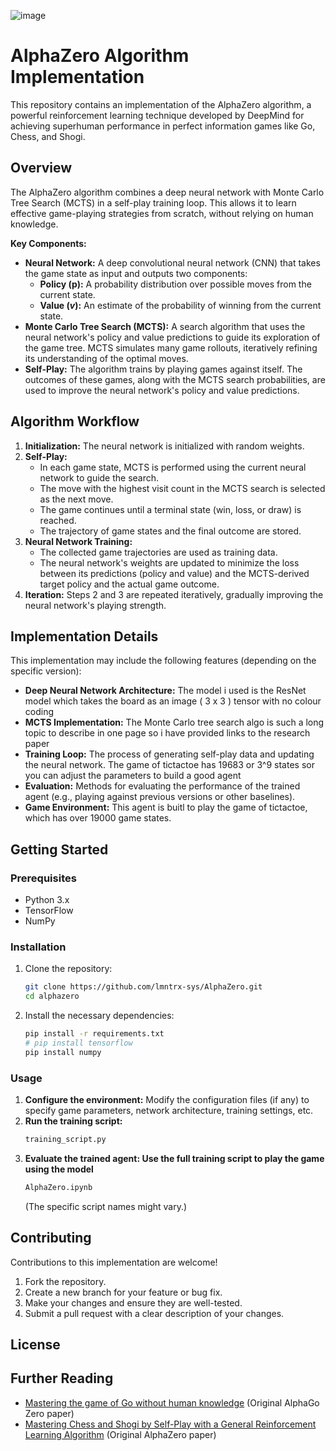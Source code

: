 ![image](https://github.com/user-attachments/assets/ffea1f32-3415-4bb2-bafc-425e0524aa37)



# AlphaZero Algorithm Implementation

This repository contains an implementation of the AlphaZero algorithm, a powerful reinforcement learning technique developed by DeepMind for achieving superhuman performance in perfect information games like Go, Chess, and Shogi.

## Overview

The AlphaZero algorithm combines a deep neural network with Monte Carlo Tree Search (MCTS) in a self-play training loop. This allows it to learn effective game-playing strategies from scratch, without relying on human knowledge.

**Key Components:**

* **Neural Network:** A deep convolutional neural network (CNN) that takes the game state as input and outputs two components:
    * **Policy ($\mathbf{p}$):** A probability distribution over possible moves from the current state.
    * **Value ($v$):** An estimate of the probability of winning from the current state.
* **Monte Carlo Tree Search (MCTS):** A search algorithm that uses the neural network's policy and value predictions to guide its exploration of the game tree. MCTS simulates many game rollouts, iteratively refining its understanding of the optimal moves.
* **Self-Play:** The algorithm trains by playing games against itself. The outcomes of these games, along with the MCTS search probabilities, are used to improve the neural network's policy and value predictions.

## Algorithm Workflow

1.  **Initialization:** The neural network is initialized with random weights.
2.  **Self-Play:**
    * In each game state, MCTS is performed using the current neural network to guide the search.
    * The move with the highest visit count in the MCTS search is selected as the next move.
    * The game continues until a terminal state (win, loss, or draw) is reached.
    * The trajectory of game states and the final outcome are stored.
3.  **Neural Network Training:**
    * The collected game trajectories are used as training data.
    * The neural network's weights are updated to minimize the loss between its predictions (policy and value) and the MCTS-derived target policy and the actual game outcome.
4.  **Iteration:** Steps 2 and 3 are repeated iteratively, gradually improving the neural network's playing strength.

## Implementation Details

This implementation may include the following features (depending on the specific version):

* **Deep Neural Network Architecture:** The model i used is the ResNet model which takes the board as an image ( 3 x 3 ) tensor with no colour coding
* **MCTS Implementation:** The Monte Carlo tree search algo is such a long topic to describe in one page so i have provided links to the research paper
* **Training Loop:** The process of generating self-play data and updating the neural network. The game of tictactoe has 19683 or 3^9 states sor you can adjust the parameters to build a good agent
* **Evaluation:** Methods for evaluating the performance of the trained agent (e.g., playing against previous versions or other baselines).
* **Game Environment:** This agent is buitl to play the game of tictactoe, which has over 19000 game states.

## Getting Started

### Prerequisites

* Python 3.x
* TensorFlow
* NumPy

### Installation

1.  Clone the repository:
    ```bash
    git clone https://github.com/lmntrx-sys/AlphaZero.git
    cd alphazero
    ```
2.  Install the necessary dependencies:
    ```bash
    pip install -r requirements.txt 
    # pip install tensorflow  
    pip install numpy
    ```

### Usage

1.  **Configure the environment:** Modify the configuration files (if any) to specify game parameters, network architecture, training settings, etc.
2.  **Run the training script:**
    ```bash
    training_script.py
    ```
3.  **Evaluate the trained agent: Use the full training script to play the game using the model**
    ```bash
    AlphaZero.ipynb
    ```
    (The specific script names might vary.)


## Contributing

Contributions to this implementation are welcome! 

1.  Fork the repository.
2.  Create a new branch for your feature or bug fix.
3.  Make your changes and ensure they are well-tested.
4.  Submit a pull request with a clear description of your changes.


## License




## Further Reading

* [Mastering the game of Go without human knowledge](https://www.nature.com/articles/nature24270) (Original AlphaGo Zero paper)
* [Mastering Chess and Shogi by Self-Play with a General Reinforcement Learning Algorithm](https://arxiv.org/abs/1712.01815) (Original AlphaZero paper)
